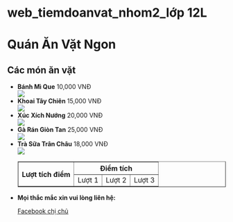 # web_tiemdoanvat_nhom2_lớp 12L
<!DOCTYPE html>  
<html>  
<head>  
    <title>Quán Ăn Vặt Ngon</title>  
<head>
<body>  
    <div>  
        <h1>Quán Ăn Vặt Ngon</h1>  
    </div>  
    <main>  
        <h2>Các món ăn vặt</h2>  
        <ul>  
            <li><strong>Bánh Mì Que</strong> <span>10,000 VNĐ</span></li>  
		<img src="D:/Huynh12l/banh mi que.png">
            <li><strong>Khoai Tây Chiên</strong> <span>15,000 VNĐ</span></li>  
		<img src="images/khoai tay chien.png">
            <li><strong>Xúc Xích Nướng</strong> <span>20,000 VNĐ</span></li>  
		<img src="images/xuc xich nuong.png">
            <li><strong>Gà Rán Giòn Tan</strong> <span>25,000 VNĐ</span></li>  
		<img src="images/ga gan gion tan.png">
            <li><strong>Trà Sữa Trân Châu</strong> <span>18,000 VNĐ</span></li>
		<img src="images/tra sua tran chau.png">
	    <table border="1">
		    <tr><th rowspan="2"> Lượt tích điểm </th> <th colspan="3"> Điểm tích</th></tr>
		    <tr><td>Lượt 1</td> <td>Lượt 2</td> <td>Lượt 3</td></tr>
	    </table>
	<li><strong>Mọi thắc mắc xin vui lòng liên hệ:</strong></li>
	<p><a href="https://www.facebook.com/xuanmai.tranngoc.739?mibextid=LQQJ4d"> Facebook chị chủ</a></p>
        </ul>  
    </main>  
</body>  
</html>
		
